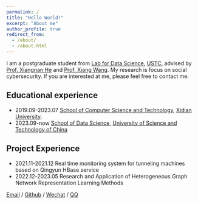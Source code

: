 ```yaml
---
permalink: /
title: "Hello World!"
excerpt: "About me"
author_profile: true
redirect_from: 
  - /about/
  - /about.html
---
```


I am a postgraduate student from [Lab for Data Science](http://data-science.ustc.edu.cn/main.htm), [USTC](https://ustc.edu.cn/), advised by [Prof. Xiangnan He](https://hexiangnan.github.io/) and [Prof. Xiang Wang](https://xiangwang1223.github.io/). My research is focus on social cybersecurity. If you are interested at me, please feel free to contact me.

## Educational experience
- 2019.09-2023.07 [School of Computer Science and Technology](https://cs.xidian.edu.cn/), [Xidian University](https://www.xidian.edu.cn/).
- 2023.09-now     [School of Data Science](http://sds.ustc.edu.cn/main.htm), [University of Science and Technology of China](https://ustc.edu.cn/)

## Project Experience
- 2021.11-2021.12  Real time monitoring system for tunneling machines based on Qingyun HBase service
- 2022.12-2023.05  Research and Application of Heterogeneous Graph Network Representation Learning Methods

[Email](weishi:576653642@qq.com) / [Github](https://github.com/WeiShi1011) / [Wechat](../images/wechat.png) / [QQ](../images/qq.png)
